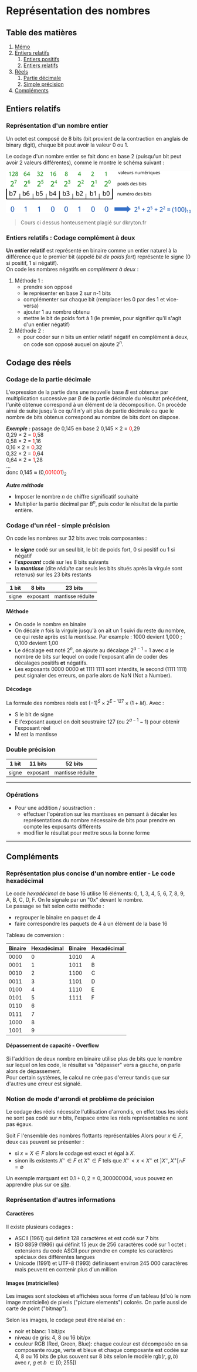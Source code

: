 # Représentation des nombres

## Table des matières

1. [Mémo](./README.md)
1. [Entiers relatifs](#entiers-relatifs)
    1. [Entiers positifs](#représentation-dun-nombre-entier)
    1. [Entiers relatifs](#entiers-relatifs--codage-complément-à-deux)
1. [Réels](#codage-des-réels)
    1. [Partie décimale](#codage-de-la-partie-décimale)
    1. [Simple précision](#codage-dun-réel---simple-précision)
1. [Compléments](#compléments)

## Entiers relatifs

### Représentation d'un nombre entier

Un octet est composé de 8 bits (bit provient de la contraction en anglais de binary digit), chaque bit peut avoir la valeur 0 ou 1.

Le codage d'un nombre entier se fait donc en base 2 (puisqu'un bit peut avoir 2 valeurs différentes), comme le montre le schéma suivant :

![illustration passage entier vers binaire](structCodageOctet.png)

>Cours ci dessus honteusement plagié sur dkryton.fr

### Entiers relatifs : Codage complément à deux

**Un entier relatif** est représenté en binaire comme un entier naturel à la différence que le premier bit (appelé _bit de poids fort_) représente le signe ($0$ si positif, $1$ si négatif).  
On code les nombres négatifs en _complément à deux_ :

1. Méthode 1 :
   - prendre son opposé
   - le représenter en base 2 sur n-1 bits
   - complémenter sur chaque bit (remplacer les 0 par des 1 et vice-versa)
   - ajouter 1 au nombre obtenu
   - mettre le bit de poids fort à 1 (le premier, pour signifier qu'il s'agit d'un entier négatif)
2. Méthode 2 :
   - pour coder sur $n$ bits un entier relatif négatif en complément à deux, on code son opposé auquel on ajoute $2^n$.

## Codage des réels

### Codage de la partie décimale

L'expression de la partie dans une nouvelle base $B$ est obtenue par multiplication successive par $B$ de la partie décimale du résultat précédent, l'unité obtenue correspond à un élément de la décomposition. On procède ainsi de suite jusqu'à ce qu'il n'y ait plus de partie décimale ou que le nombre de bits obtenus correspond au nombre de bits dont on dispose.

**_Exemple :_** passage de 0,145 en base 2
0,145 $\times$ 2 = <span style="color:red">0</span>,29  
0,29 $\times$ 2 = <span style="color:red">0</span>,58  
0,58 $\times$ 2 = <span style="color:red">1</span>,16  
0,16 $\times$ 2 = <span style="color:red">0</span>,32  
0,32 $\times$ 2 = <span style="color:red">0</span>,64  
0,64 $\times$ 2 = <span style="color:red">1</span>,28  
...  
donc 0,145 $\approx$ (0,<span style="color:red">001001</span>)<sub>2</sub>

**_Autre méthode_**

- Imposer le nombre $n$ de chiffre significatif souhaité
- Multiplier la partie décimal par $B^n$, puis coder le résultat de la partie entière.

### Codage d'un réel - simple précision

On code les nombres sur 32 bits avec trois composantes :

- le **_signe_** codé sur un seul bit, le bit de poids fort, 0 si positif ou 1 si négatif
- l'**_exposant_** codé sur les 8 bits suivants
- la **_mantisse_** (dite _réduite_ car seuls les bits situés après la virgule sont retenus) sur les 23 bits restants

| 1 bit | 8 bits   | 23 bits          |
| ----- | -------- | ---------------- |
| signe | exposant | mantisse réduite |

#### Méthode

- On code le nombre en binaire
- On décale $n$ fois la virgule jusqu'à on ait un 1 suivi du reste du nombre, ce qui reste après est la _mantisse_.
  Par example :
  1000 devient 1,000 ; 0,100 devient 1,00
- Le décalage est noté $2^n$, on ajoute au décalage $2^{a-1}-1$ avec $a$ le nombre de bits sur lequel on code l'exposant afin de coder des décalages positifs **et** négatifs.
- Les exposants 0000 0000 et 1111 1111 sont interdits, le second (1111 1111) peut signaler des erreurs, on parle alors de NaN (Not a Number).

#### Décodage

La formule des nombres réels est $(-1)^S \times 2^{E - 127} \times (1 + M)$. Avec :

- S le bit de signe
- E l'exposant auquel on doit soustraire 127 (ou $2^{a-1}-1$) pour obtenir l'exposant réel
- M est la mantisse

### Double précision

| 1 bit | 11 bits  | 52 bits          |
| ----- | -------- | ---------------- |
| signe | exposant | mantisse réduite |

---

### Opérations

- Pour une addition / soustraction :
  - effectuer l'opération sur les mantisses en pensant à décaler les représentations du nombre nécessaire de bits pour prendre en compte les exposants différents
  - modifier le résultat pour mettre sous la bonne forme

---

## Compléments

### Représentation plus concise d'un nombre entier - Le code hexadécimal

Le code _hexadécimal_ de base 16 utilise 16 éléments: 0, 1, 3, 4, 5, 6, 7, 8, 9, A, B, C, D, F. On le signale par un "0x" devant le nombre.  
Le passage se fait selon cette méthode :

- regrouper le binaire en paquet de 4
- faire correspondre les paquets de 4 à un élément de la base 16

Tableau de conversion :

| Binaire | Hexadécimal | Binaire | Hexadécimal |
| ------- | ----------- | ------- | ----------- |
| 0000    | 0           | 1010    | A           |
| 0001    | 1           | 1011    | B           |
| 0010    | 2           | 1100    | C           |
| 0011    | 3           | 1101    | D           |
| 0100    | 4           | 1110    | E           |
| 0101    | 5           | 1111    | F           |
| 0110    | 6           |         |             |
| 0111    | 7           |         |             |
| 1000    | 8           |         |             |
| 1001    | 9           |         |             |

#### Dépassement de capacité - Overflow

Si l'addition de deux nombre en binaire utilise plus de bits que le nombre sur lequel on les code, le résultat va "dépasser" vers a gauche, on parle alors de dépassement.  
Pour certain systèmes, le calcul ne crée pas d'erreur tandis que sur d'autres une erreur est signalé.

### Notion de mode d'arrondi et problème de précision

Le codage des réels nécessite l'utilisation d'arrondis, en effet tous les réels ne sont pas codé sur $n$ bits, l'espace entre les réels représentables ne sont pas égaux.

Soit $F$ l'ensemble des nombres flottants représentables
Alors pour $x \in F$, deux cas peuvent se présenter :

- si $x = X \in F$ alors le codage est exact et égal à $X$.
- sinon ils existents $X^{-} \in F$ et $X^{+} \in F$ tels que
  $X^{-} < x < X^{+}$ et $]X^{-},X^{+}[ \cap F=\emptyset$

Un exemple marquant est $0.1 + 0,2 = 0,300000004$, vous pouvez en apprendre plus sur ce [site](https://0.30000000000000004.com/).

### Représentation d'autres informations

#### Caractères

Il existe plusieurs codages :

- ASCII (1961) qui définit 128 caractères et est codé sur 7 bits
- ISO 8859 (1986) qui définit 15 jeux de 256 caractères codé sur 1 octet : extensions du code ASCII pour prendre en compte les caractères spéciaux des différentes langues
- Unicode (1991) et UTF-8 (1993) définissent environ 245 000 caractères mais peuvent en contenir plus d'un million

#### Images (matricielles)

Les images sont stockées et affichées sous forme d'un tableau (d'où le nom image matricielle) de pixels ("picture elements") colorés. On parle aussi de carte de point ("bitmap").

Selon les images, le codage peut être réalisé en :

- noir et blanc: 1 bit/px
- niveau de gris: 4, 8 ou 16 bit/px
- couleur RGB (Red, Green, Blue): chaque couleur est décomposée en sa composante rouge, verte et bleue et chaque composante est codée sur 4, 8 ou 16 bits (le plus souvent sur 8 bits selon le modèle rgb($r,g,b$) avec $r$, $g$ et $b$ $\in [0;255]$)
